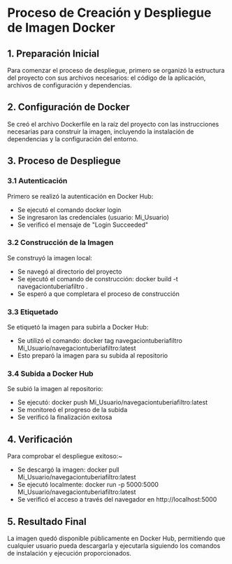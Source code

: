 # Proceso de Creación y Despliegue de Imagen Docker
## 1. Preparación Inicial
Para comenzar el proceso de despliegue, primero se organizó la estructura del proyecto con sus archivos necesarios: el código de la aplicación, archivos de configuración y dependencias.

## 2. Configuración de Docker
Se creó el archivo Dockerfile en la raíz del proyecto con las instrucciones necesarias para construir la imagen, incluyendo la instalación de dependencias y la configuración del entorno.

## 3. Proceso de Despliegue
### 3.1 Autenticación
Primero se realizó la autenticación en Docker Hub:

- Se ejecutó el comando docker login
- Se ingresaron las credenciales (usuario: Mi_Usuario)
- Se verificó el mensaje de "Login Succeeded"
### 3.2 Construcción de la Imagen
Se construyó la imagen local:

- Se navegó al directorio del proyecto
- Se ejecutó el comando de construcción: docker build -t navegaciontuberiafiltro .
- Se esperó a que completara el proceso de construcción
### 3.3 Etiquetado
Se etiquetó la imagen para subirla a Docker Hub:

- Se utilizó el comando: docker tag navegaciontuberiafiltro Mi_Usuario/navegaciontuberiafiltro:latest
- Esto preparó la imagen para su subida al repositorio
### 3.4 Subida a Docker Hub
Se subió la imagen al repositorio:

- Se ejecutó: docker push Mi_Usuario/navegaciontuberiafiltro:latest
- Se monitoreó el progreso de la subida
- Se verificó la finalización exitosa
## 4. Verificación
Para comprobar el despliegue exitoso:~

- Se descargó la imagen: docker pull Mi_Usuario/navegaciontuberiafiltro:latest
- Se ejecutó localmente: docker run -p 5000:5000 Mi_Usuario/navegaciontuberiafiltro:latest
- Se verificó el acceso a través del navegador en http://localhost:5000
## 5. Resultado Final
La imagen quedó disponible públicamente en Docker Hub, permitiendo que cualquier usuario pueda descargarla y ejecutarla siguiendo los comandos de instalación y ejecución proporcionados.